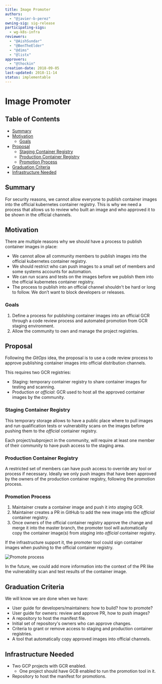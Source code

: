 ```yaml
---
title: Image Promoter
authors:
  - "@javier-b-perez"
owning-sig: sig-release
participating-sigs:
  - wg-k8s-infra
reviewers:
  - "@AishSundar"
  - "@BenTheElder"
  - "@dims"
  - "@listx"
approvers:
  - "@thockin"
creation-date: 2018-09-05
last-updated: 2018-11-14
status: implementable
---
```


# Image Promoter

## Table of Contents

<!-- toc -->
- [Summary](#summary)
- [Motivation](#motivation)
  - [Goals](#goals)
- [Proposal](#proposal)
  - [Staging Container Registry](#staging-container-registry)
  - [Production Container Registry](#production-container-registry)
  - [Promotion Process](#promotion-process)
- [Graduation Criteria](#graduation-criteria)
- [Infrastructure Needed](#infrastructure-needed)
<!-- /toc -->

## Summary

For security reasons, we cannot allow everyone to publish container images into the official kubernetes container registry. This is why we need a process that allows us to review who built an image and who approved it to be shown in the official channels.


## Motivation

There are multiple reasons why we should have a process to publish container images in place:

* We cannot allow all community members to publish images into the official kubernetes container registry.
* We should restrict who can push images to a small set of members and some systems accounts for automation.
* We can run scans and tests on the images before we publish them into the official kubernetes container registry.
* The process to publish into an official channel shouldn't be hard or long to follow. We don’t want to block developers or releases.

### Goals

1. Define a process for publishing container images into an official GCR through a code review process and automated promotion from GCR staging environment.
1. Allow the community to own and manage the project registries.

## Proposal

Following the *GitOps* idea, the proposal is to use a code review process to approve publishing container images into official distribution channels.

This requires two GCR registries:

* Staging: temporary container registry to share container images for testing and scanning.
* Production or *official*: GCR used to host all the approved container images by the community.

### Staging Container Registry

This temporary storage allows to have a public place where to pull images and run qualification tests or vulnerability scans on the images before pushing them to the *official* container registry.

Each project/subproject in the community, will require at least one member of their community to have push access to the staging area.

### Production Container Registry

A restricted set of members can have push access to override any tool or process if necessary.
Ideally we only push images that have been approved by the owners of the production container registry, following the promotion process.

### Promotion Process

1. Maintainer create a container image and push it into *staging* GCR.
1. Maintainer creates a PR in GitHub to add the new image into the *official* container registry.
1. Once owners of the official container registry approve the change and merge it into the master branch, the promoter tool will automatically copy the container image(s) from *staging* into *official* container registry.

If the infrastructure support it, the promoter tool could sign container images when pushing to the official container registry.

![Promote process](promote-process.jpg?raw=true "Promote process")

In the future, we could add more information into the context of the PR like the vulnerability scan and test results of the container image.

## Graduation Criteria

We will know we are done when we have:

* User guide for developers/maintainers: how to build? how to promote?
* User guide for owners: review and approve PR, how to push images?
* A repository to host the manifest file.
* Initial set of repository's owners who can approve changes.
* Criteria to grant or remove access to staging and production container registries.
* A tool that automatically copy approved images into official channels.

## Infrastructure Needed

* Two GCP projects with GCR enabled.
  * One project should have GCB enabled to run the promotion tool in it.
* Repository to host the manifest for promotions.

